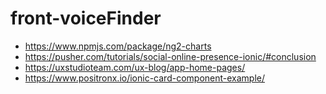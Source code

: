 # front-voiceFinder

- https://www.npmjs.com/package/ng2-charts
- https://pusher.com/tutorials/social-online-presence-ionic/#conclusion
- https://uxstudioteam.com/ux-blog/app-home-pages/
- https://www.positronx.io/ionic-card-component-example/
